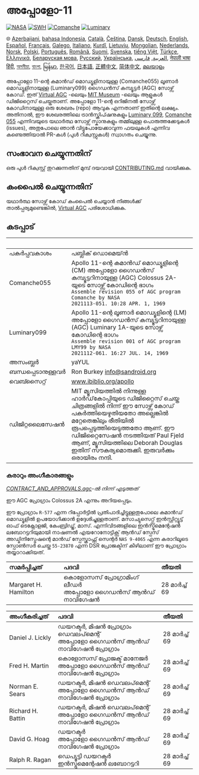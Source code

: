 # അപ്പോളോ-11

[![NASA][1]][2]
[![SWH]][SWH_URL]
[![Comanche]][ComancheMilestone]
[![Luminary]][LuminaryMilestone]

🌐
[Azerbaijani][AZ],
[bahasa Indonesia][ID],
[Català][CA],
[Čeština][CZ],
[Dansk][DA],
[Deutsch][DE],
[English][EN],
[Español][ES],
[Français][FR],
[Galego][GL],
[Italiano][IT],
[Kurdî][KU],
[Lietuvių][LT],
[Mongolian][MN],
[Nederlands][NL],
[Norsk][NO],
[Polski][PL],
[Português][PT_BR],
[Română][RO],
[Suomi][FI],
[Svenska][SV],
[tiếng Việt][VI],
[Türkçe][TR],
[Ελληνικά][GR],
[Беларуская мова][BE],
[Русский][RU],
[Українська][UK],
[العربية][AR],
[فارسی][FA],
[नेपाली भाषा][NE]
[हिंदी][HI_IN],
[অসমীয়া][AS_IN],
[বাংলা][BD_BN],
[မြန်မာ][MM],
[한국어][KO_KR],
[日本語][JA],
[正體中文][ZH_TW],
[简体中文][ZH_CN],
[മലയാളം][ML]

[AR]:Translations/README.ar.md
[AS_IN]:Translations/README.as_in.md
[AZ]:Translations/README.az.md
[BD_BN]:Translations/README.bd_bn.md
[BE]:Translations/README.be.md
[CA]:Translations/README.ca.md
[CZ]:Translations/README.cz.md
[DA]:Translations/README.da.md
[DE]:Translations/README.de.md
[EN]:README.md
[ES]:Translations/README.es.md
[FA]:Translations/README.fa.md
[FI]:README.fi.md
[FR]:Translations/README.fr.md
[GL]:Translations/README.gl.md
[GR]:Translations/README.gr.md
[HI_IN]:Translations/README.hi_in.md
[ID]:Translations/README.id.md
[IT]:Translations/README.it.md
[JA]:Translations/README.ja.md
[KO_KR]:Translations/README.ko_kr.md
[KU]:Translations/README.ku.md
[LT]:Translations/README.lt.md
[MM]:Translations/README.mm.md
[MN]:Translations/README.mn.md
[NE]:Translations/README.ne.md
[NL]:Translations/README.nl.md
[NO]:Translations/README.no.md
[PL]:Translations/README.pl.md
[PT_BR]:Translations/README.pt_br.md
[RO]:Translations/README.ro.md
[RU]:Translations/README.ru.md
[SV]:Translations/README.sv.md
[TR]:Translations/README.tr.md
[UK]:Translations/README.uk.md
[VI]:Translations/README.vi.md
[ZH_CN]:Translations/README.zh_cn.md
[ZH_TW]:Translations/README.zh_tw.md
[ML]:Translations/README.ml.md

അപ്പോളോ 11-ന്റെ കമാൻഡ് മൊഡ്യൂളിനായുള്ള (Comanche055) ലൂണാർ മൊഡ്യൂളിനായുള്ള (Luminary099) ഗൈഡൻസ് കമ്പ്യൂട്ടർ (AGC) സോഴ്സ് കോഡ്. ഇത് [Virtual AGC][3] -ലെയും [MIT Museum][4] -ലെയും ആളുകൾ ഡിജിറ്റൈസ് ചെയ്തതാണ്. അപ്പോളോ 11-ന്റെ ഒറിജിനൽ സോഴ്സ് കോഡിനായുള്ള ഒരു ശേഖരം (repo) ആവുക എന്നതാണ് ഇതിന്റെ ലക്ഷ്യം. അതിനാൽ, ഈ ശേഖരത്തിലെ ട്രാൻസ്ക്രിപ്ഷനുകളും [Luminary 099][5], [Comanche 055][6] എന്നിവയുടെ യഥാർത്ഥ സോഴ്സ് സ്കാനുകളും തമ്മിലുള്ള പൊരുത്തക്കേടുകൾ (issues), അതുപോലെ ഞാൻ വിട്ടുപോയേക്കാവുന്ന ഫയലുകൾ എന്നിവ കണ്ടെത്തിയാൽ PR-കൾ (പുൾ റിക്വസ്റ്റുകൾ) സ്വാഗതം ചെയ്യുന്നു.

## സംഭാവന ചെയ്യുന്നതിന്

ഒരു പുൾ റിക്വസ്റ്റ് തുറക്കുന്നതിന് മുമ്പ് ദയവായി [CONTRIBUTING.md][7] വായിക്കുക.

## കംപൈൽ ചെയ്യുന്നതിന്

യഥാർത്ഥ സോഴ്സ് കോഡ് കംപൈൽ ചെയ്യാൻ നിങ്ങൾക്ക് താൽപ്പര്യമുണ്ടെങ്കിൽ, [Virtual AGC][8] പരിശോധിക്കുക.

## കടപ്പാട്

| &nbsp; | &nbsp; |
| :------------- | :----- |
| പകർപ്പവകാശം | പബ്ലിക് ഡൊമെയ്‌ൻ |
| Comanche055 | Apollo 11-ന്റെ കമാൻഡ് മൊഡ്യൂളിന്റെ (CM) അപ്പോളോ ഗൈഡൻസ് കമ്പ്യൂട്ടറിനായുള്ള (AGC) Colossus 2A-യുടെ സോഴ്സ് കോഡിന്റെ ഭാഗം<br>`Assemble revision 055 of AGC program Comanche by NASA`<br>`2021113-051. 10:28 APR. 1, 1969` |
| Luminary099 | Apollo 11-ന്റെ ലൂണാർ മൊഡ്യൂളിന്റെ (LM) അപ്പോളോ ഗൈഡൻസ് കമ്പ്യൂട്ടറിനായുള്ള (AGC) Luminary 1A-യുടെ സോഴ്സ് കോഡിന്റെ ഭാഗം<br>`Assemble revision 001 of AGC program LMY99 by NASA`<br>`2021112-061. 16:27 JUL. 14, 1969` |
| അസംബ്ലർ | yaYUL |
| ബന്ധപ്പെടാനുള്ളവർ | Ron Burkey <info@sandroid.org> |
| വെബ്സൈറ്റ് | www.ibiblio.org/apollo |
| ഡിജിറ്റലൈസേഷൻ  | MIT മ്യൂസിയത്തിൽ നിന്നുള്ള ഹാർഡ്‌കോപ്പിയുടെ ഡിജിറ്റൈസ് ചെയ്ത ചിത്രങ്ങളിൽ നിന്ന് ഈ സോഴ്സ് കോഡ് പകർത്തിയെഴുതിയതോ അല്ലെങ്കിൽ മറ്റേതെങ്കിലും രീതിയിൽ രൂപപ്പെടുത്തിയെടുത്തതോ ആണ്. ഈ ഡിജിറ്റൈസേഷൻ നടത്തിയത് Paul Fjeld ആണ്, മ്യൂസിയത്തിലെ Deborah Douglas ഇതിന് സൗകര്യമൊരുക്കി. ഇരുവർക്കും ഒരായിരം നന്ദി. |

### കരാറും അംഗീകാരങ്ങളും
*[CONTRACT_AND_APPROVALS.agc]-ൽ നിന്ന് എടുത്തത്*

ഈ AGC പ്രോഗ്രാം Colossus 2A എന്നും അറിയപ്പെടും.

ഈ പ്രോഗ്രാം `R-577` എന്ന റിപ്പോർട്ടിൽ പ്രതിപാദിച്ചിട്ടുള്ളതുപോലെ കമാൻഡ് മൊഡ്യൂളിൽ ഉപയോഗിക്കാൻ ഉദ്ദേശിച്ചുള്ളതാണ്. മസാച്യുസെറ്റ്സ് ഇൻസ്റ്റിറ്റ്യൂട്ട് ഓഫ് ടെക്നോളജി, കേംബ്രിഡ്ജ്, മാസ്. എന്നിവിടങ്ങളിലെ ഇൻസ്ട്രുമെന്റേഷൻ ലബോറട്ടറിയുമായി നാഷണൽ എയറോനോട്ടിക്സ് ആൻഡ് സ്പേസ് അഡ്മിനിസ്ട്രേഷന്റെ മാൻഡ് സ്പേസ്ക്രാഫ്റ്റ് സെന്റർ `NAS 9-4065` എന്ന കരാറിലൂടെ സ്പോൺസർ ചെയ്ത `55-23870` എന്ന DSR പ്രോജക്ടിന് കീഴിലാണ് ഈ പ്രോഗ്രാം തയ്യാറാക്കിയത്.

| സമർപ്പിച്ചത് | പദവി | തീയതി |
| :------------------- | :--- | :--- |
| Margaret H. Hamilton | കൊളോസസ് പ്രോഗ്രാമിംഗ് ലീഡർ<br>അപ്പോളോ ഗൈഡൻസ് ആൻഡ് നാവിഗേഷൻ | 28 മാർച്ച് 69 |

| അംഗീകരിച്ചത് | പദവി | തീയതി |
| :---------------- | :--- | :--- |
| Daniel J. Lickly | ഡയറക്ടർ, മിഷൻ പ്രോഗ്രാം ഡെവലപ്‌മെന്റ്<br>അപ്പോളോ ഗൈഡൻസ് ആൻഡ് നാവിഗേഷൻ പ്രോഗ്രാം | 28 മാർച്ച് 69 |
| Fred H. Martin | കൊളോസസ് പ്രോജക്ട് മാനേജർ<br>അപ്പോളോ ഗൈഡൻസ് ആൻഡ് നാവിഗേഷൻ പ്രോഗ്രാം | 28 മാർച്ച് 69 |
| Norman E. Sears | ഡയറക്ടർ, മിഷൻ ഡെവലപ്‌മെന്റ്<br>അപ്പോളോ ഗൈഡൻസ് ആൻഡ് നാവിഗേഷൻ പ്രോഗ്രാം | 28 മാർച്ച് 69 |
| Richard H. Battin | ഡയറക്ടർ, മിഷൻ ഡെവലപ്‌മെന്റ്<br>അപ്പോളോ ഗൈഡൻസ് ആൻഡ് നാവിഗേഷൻ പ്രോഗ്രാം | 28 മാർച്ച് 69 |
| David G. Hoag | ഡയറക്ടർ<br>അപ്പോളോ ഗൈഡൻസ് ആൻഡ് നാവിഗേഷൻ പ്രോഗ്രാം | 28 മാർച്ച് 69 |
| Ralph R. Ragan | ഡെപ്യൂട്ടി ഡയറക്ടർ<br>ഇൻസ്ട്രുമെന്റേഷൻ ലബോറട്ടറി | 28 മാർച്ച് 69 |

[CONTRACT_AND_APPROVALS.agc]:https://github.com/chrislgarry/Apollo-11/blob/master/Comanche055/CONTRACT_AND_APPROVALS.agc
[1]:https://flat.badgen.net/badge/NASA/Mission%20Overview/0B3D91
[2]:https://www.nasa.gov/mission_pages/apollo/missions/apollo11.html
[3]:http://www.ibiblio.org/apollo/
[4]:http://web.mit.edu/museum/
[5]:http://www.ibiblio.org/apollo/ScansForConversion/Luminary099/
[6]:http://www.ibiblio.org/apollo/ScansForConversion/Comanche055/
[7]:https://github.com/chrislgarry/Apollo-11/blob/master/CONTRIBUTING.md
[8]:https://github.com/rburkey2005/virtualagc
[SWH]:https://flat.badgen.net/badge/Software%20Heritage/Archive/0B3D91
[SWH_URL]:https://archive.softwareheritage.org/browse/origin/https://github.com/chrislgarry/Apollo-11/
[Comanche]:https://flat.badgen.net/github/milestones/chrislgarry/Apollo-11/1
[ComancheMilestone]:https://github.com/chrislgarry/Apollo-11/milestone/1
[Luminary]:https://flat.badgen.net/github/milestones/chrislgarry/Apollo-11/2
[LuminaryMilestone]:https://github.com/chrislgarry/Apollo-11/milestone/2
